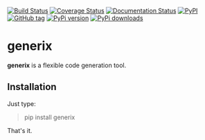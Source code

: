 [![Build Status](https://travis-ci.org/ereOn/generix.svg?branch=master)](https://travis-ci.org/ereOn/generix)
[![Coverage Status](https://coveralls.io/repos/ereOn/generix/badge.svg?branch=master&service=github)](https://coveralls.io/github/ereOn/generix?branch=master)
[![Documentation Status](https://readthedocs.org/projects/generix/badge/?version=latest)](http://generix.readthedocs.org/en/latest/?badge=latest)
[![PyPI](https://img.shields.io/pypi/pyversions/generix.svg)](https://pypi.python.org/pypi/generix/1.0.0)
[![GitHub tag](https://img.shields.io/github/tag/ereOn/generix.svg)](https://github.com/ereOn/generix)
[![PyPi version](https://img.shields.io/pypi/v/generix.svg)](https://pypi.python.org/pypi/generix/1.0.0)
[![PyPi downloads](https://img.shields.io/pypi/dm/generix.svg)](https://pypi.python.org/pypi/generix/1.0.0)

# generix
**generix** is a flexible code generation tool.

## Installation

Just type:

> pip install generix

That's it.
